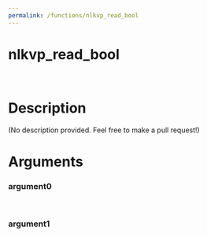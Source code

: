 ```yaml
---
permalink: /functions/nlkvp_read_bool
---
```

# nlkvp_read_bool  
&nbsp;  
# Description  
(No description provided. Feel free to make a pull request!) 
&nbsp;  
# Arguments
### argument0

&nbsp;    
### argument1

&nbsp;    


